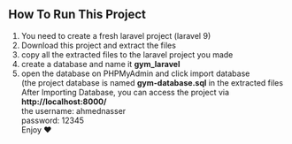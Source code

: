## How To Run This Project

1. You need to create a fresh laravel project (laravel 9) 
2. Download this project and extract the files
3. copy all the extracted files to the laravel project you made
4. create a database and name it <b>gym_laravel</b>
5. open the database on PHPMyAdmin and click import database </br>
(the project database is named <b>gym-database.sql</b> in the extracted files
After Importing Database, you can access the project via <b>http://localhost:8000/</b></br>
the username: ahmednasser</br>
    password: 12345</br>
Enjoy ❤
